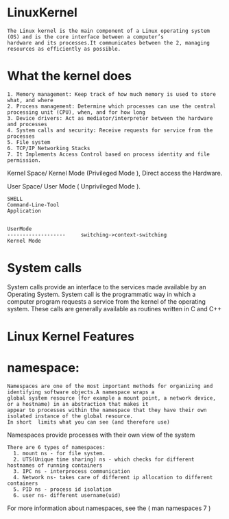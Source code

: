 # LinuxKernel
    The Linux kernel is the main component of a Linux operating system (OS) and is the core interface between a computer’s 
    hardware and its processes.It communicates between the 2, managing resources as efficiently as possible.

# What the kernel does
    1. Memory management: Keep track of how much memory is used to store what, and where
    2. Process management: Determine which processes can use the central processing unit (CPU), when, and for how long
    3. Device drivers: Act as mediator/interpreter between the hardware and processes
    4. System calls and security: Receive requests for service from the processes
    5. File system
    6. TCP/IP Networking Stacks
    7. It Implements Access Control based on process identity and file permission.
Kernel Space/ Kernel Mode (Privileged Mode ), Direct access the Hardware.
 
User Space/ User Mode ( Unprivileged Mode ).

    SHELL
    Command-Line-Tool
    Application


    UserMode
    -------------------		switching->context-switching
    Kernel Mode		

# System calls
 System calls provide an interface to the services made available by an Operating System.
 System call is the programmatic way in which a computer program requests a service from the kernel of the operating system.
 These calls are generally available as routines written in C and C++

# Linux Kernel Features
# namespace: 
    Namespaces are one of the most important methods for organizing and identifying software objects.A namespace wraps a
    global system resource (for example a mount point, a network device, or a hostname) in an abstraction that makes it 
    appear to processes within the namespace that they have their own isolated instance of the global resource.
    In short  limits what you can see (and therefore use)

Namespaces provide processes with their own view of the system

    There are 6 types of namespaces:
      1. mount ns - for file system.
      2. UTS(Unique time sharing) ns - which checks for different hostnames of running containers
      3. IPC ns - interprocess communication
      4. Network ns- takes care of different ip allocation to different containers
      5. PID ns - process id isolation
      6. user ns- different username(uid)
For more information about namespaces, see the ( man namespaces 7 )
